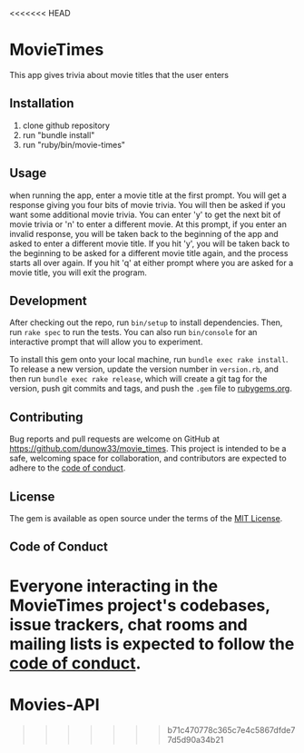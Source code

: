 <<<<<<< HEAD
# MovieTimes

This app gives trivia about movie titles that the user enters

## Installation

  1.  clone github repository
  2.  run "bundle install"
  3.  run "ruby/bin/movie-times"

## Usage

when running the app, enter a movie title at the first prompt.  You will get a response giving you four bits of movie trivia.  You will then be asked
if you want some additional movie trivia.  You can enter 'y' to get the next bit of movie trivia or 'n' to enter a different movie.  At this prompt,
if you enter an invalid response, you will be taken back to the beginning of the app and asked to enter a different movie title.  If you hit 'y',
you will be taken back to the beginning to be asked for a different movie title again, and the process starts all over again.  If you hit 'q' at either
prompt where you are asked for a movie title, you will exit the program.

## Development

After checking out the repo, run `bin/setup` to install dependencies. Then, run `rake spec` to run the tests. You can also run `bin/console` for an interactive prompt that will allow you to experiment.

To install this gem onto your local machine, run `bundle exec rake install`. To release a new version, update the version number in `version.rb`, and then run `bundle exec rake release`, which will create a git tag for the version, push git commits and tags, and push the `.gem` file to [rubygems.org](https://rubygems.org).

## Contributing

Bug reports and pull requests are welcome on GitHub at https://github.com/dunow33/movie_times. This project is intended to be a safe, welcoming space for collaboration, and contributors are expected to adhere to the [code of conduct](https://github.com/dunow33/movie_times/blob/master/CODE_OF_CONDUCT.md).


## License

The gem is available as open source under the terms of the [MIT License](https://opensource.org/licenses/MIT).

## Code of Conduct

Everyone interacting in the MovieTimes project's codebases, issue trackers, chat rooms and mailing lists is expected to follow the [code of conduct](https://github.com/[USERNAME]/movie_times/blob/master/CODE_OF_CONDUCT.md).
=======
# Movies-API
>>>>>>> b71c470778c365c7e4c5867dfde77d5d90a34b21
